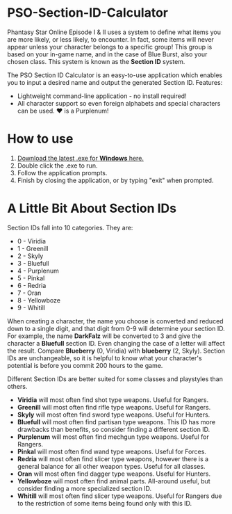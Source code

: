 # PSO-Section-ID-Calculator
Phantasy Star Online Episode I & II uses a system to define what items you are more likely, or less likely, to encounter.
In fact, some items will never appear unless your character belongs to a specific group! This group is based on your in-game name, and in the case of
Blue Burst, also your chosen class.
This system is known as the **Section ID** system.

The PSO Section ID Calculator is an easy-to-use application which enables you to input a desired name and output the generated Section ID.
Features:
- Lightweight command-line application - no install required!
- All character support so even foreign alphabets and special characters can be used. ❤ is a Purplenum!

# How to use
1. [Download the latest .exe for **Windows** here.](https://github.com/astnhudson/pso-section-id-calculator/releases "PSO Section ID Calculator")
2. Double click the .exe to run.
3. Follow the application prompts.
4. Finish by closing the application, or by typing "exit" when prompted.

# A Little Bit About Section IDs
Section IDs fall into 10 categories. They are:
 * 0 - Viridia
 * 1 - Greenill
 * 2 - Skyly
 * 3 - Bluefull
 * 4 - Purplenum
 * 5 - Pinkal
 * 6 - Redria
 * 7 - Oran
 * 8 - Yellowboze
 * 9 - Whitill

When creating a character, the name you choose is converted and reduced down to a single digit, and that digit from 0-9 will 
determine your section ID. For example, the name **DarkFalz** will be converted to 3 and give the character a **Bluefull** section ID. Even changing the case
of a letter will affect the result. Compare **Blueberry** (0, Viridia) with **blueberry** (2, Skyly).
Section IDs are unchangeable, so it is helpful to know what your character's potential is before you commit 200 hours to the game.

Different Section IDs are better suited for some classes and playstyles than others. 
 * **Viridia** will most often find shot type weapons. Useful for Rangers.
 * **Greenill** will most often find rifle type weapons. Useful for Rangers.
 * **Skyly** will most often find sword type weapons. Useful for Hunters.
 * **Bluefull** will most often find partisan type weapons. This ID has more drawbacks than benefits, so consider finding a different section ID.
 * **Purplenum** will most often find mechgun type weapons. Useful for Rangers.
 * **Pinkal** will most often find wand type weapons. Useful for Forces.
 * **Redria** will most often find slicer type weapons, however there is a general balance for all other weapon types. Useful for all classes.
 * **Oran** will most often find dagger type weapons. Useful for Hunters.
 * **Yellowboze** will most often find animal parts. All-around useful, but consider finding a more specialized section ID.
 * **Whitill** will most often find slicer type weapons. Useful for Rangers due to the restriction of some items being found only with this ID.
